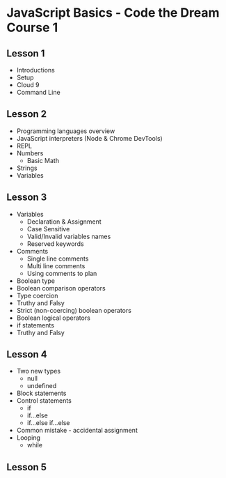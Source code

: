 # JavaScript Basics - Code the Dream Course 1

## Lesson 1
* Introductions  
* Setup  
* Cloud 9  
* Command Line  

## Lesson 2
* Programming languages overview  
* JavaScript interpreters (Node & Chrome DevTools)  
* REPL  
* Numbers  
    * Basic Math  
* Strings  
* Variables  

## Lesson 3
* Variables  
    * Declaration & Assignment  
    * Case Sensitive
    * Valid/Invalid variables names
    * Reserved keywords
* Comments  
    * Single line comments  
    * Multi line comments  
    * Using comments to plan  
* Boolean type
* Boolean comparison operators
* Type coercion
* Truthy and Falsy
* Strict (non-coercing) boolean operators
* Boolean logical operators
* if statements
* Truthy and Falsy


## Lesson 4
* Two new types
    * null
    * undefined
* Block statements
* Control statements
    * if
    * if...else
    * if...else if...else
* Common mistake - accidental assignment
* Looping
    * while


## Lesson 5




<!-- 

## Lesson 6
## Lesson 7
## Lesson 8
## Lesson 9
## Lesson 10
## Lesson 11
## Lesson 12
## Lesson 13
## Lesson 14
## Lesson 15
## Lesson 16
## Lesson 17
## Lesson 18






# HERE BE DRAGONS
---------------------------------------------------------------------------------

Potential topics to cover

	• Loops
		○ While
	• Passing in parameters
	• Reading files
	• Writing files
	• Printing to the screen
	• Getting user input

* Scope

* Questions about software development?
* Arrays
    * Creation
    * Reading
    * Modifying
    * Getting the length
    * Enumerating arrays

* Functions
    * Parameters
    * Return values
    * Arguments

* Programming Concepts
    * Abstraction
    * Algorithms
    * Composition
* Scope
* Reference vs value

* Recursion
* Objects and Object Oriented Programming (OOP)
  * Overview
  * Example
  * Objects in JavaScript
  * References and Instances
  * Adding a Method

* Review
  * Recursion
  * Objects
  * Types review
* Example complex program
* Objects continued

* Review
  * Recursion
  * Objects
* Creating Objects
  * Object literal syntax
  * Object factory function
  * Object *constructor* with `new` operator
  * `Object.create`
  * `class` keyword
* Object relationships
  * Composition
  * Inheritance

* Review
  * Object literal syntax
  * Object factory function
  * Object *constructor* with `new` operator
  * Object.create
  * Composition
  * Inheritance
* The object prototype


What is JavaScript? Brief history.

Basic syntax (Week 1 Lecture 2)
Values and literals.
Primitive types.
Numbers. Integer and floating point as a single type.
    Special floating point numbers.
    Rounding errors.
Strings.
    Immutability of strings. + and [] operators.
    Common string utilities.
toString.
The Math library.
Ternary operator.
Regular expressions.
Dynamic typing.
Weak typing.
The typeof operator.
Control statements.
    do...while
    for
    switch

Arrays.
    Array insertion and deletion.
    Array length.
    Sparse arrays.
    Multidimensional arrays.

Almost everything is an object. 
    Objects as unordered maps. 
    Object creation, modification and lookup syntax. 
    Nested objects. 
    Object methods.
    The delete keyword.
    The for... in statement, and the hasOwnProperty method.
    The global window object.
    Object references.
    Aliasing.
    Pass-by-reference-copy semantics.

Functions
    Function declaration and invocation syntax.
    Anonymous functions.
    Functions as data.
    The arguments object.
    Variadic functions.
    Optional parameters.
    Named parameters.
    Function overloading.
    Duck typing.

HTML and CSS and The Document Object Model
    Tags.
    Document structure.
    Elements.
    Text, forms, images, blocks and frames.
    Selectors.
    Cascading and inheritence.
    Text and color tyles.
    The box model.
    Layout.
    The DOM as an document API.
    Browser information.
    The setTimer and setTimeout.
    Element lookup.
    Tree traversal.
    Attribute getting and setting.
    Creating and deleting nodes.
    Events.

Context
    Object method invocation as method passing.
    The this variable as an implicit parameter variable.
    Problems with methods in event handlers and callbacks.
    Usage of call and apply.
    Binding context.
    The new keyword.

Closures
    Lexical scope.
    Inner functions.
    Closure scope.
    Examining closure scope in the debugger.
    Functors.
    Simulation of private object properties.
    Simulation of namespaces.

Higher-order Functions (Week 6 Lecture 1)
    Functional programming.
    Side effects.
    Referential transparancy.
    Iteration over collections without loops.
    Implementation of map, reduce, find, filter.

More Higher-Order Functions (Week 6 Lecture 2)
    Implementation of curry, memoize, and debounce.


-->